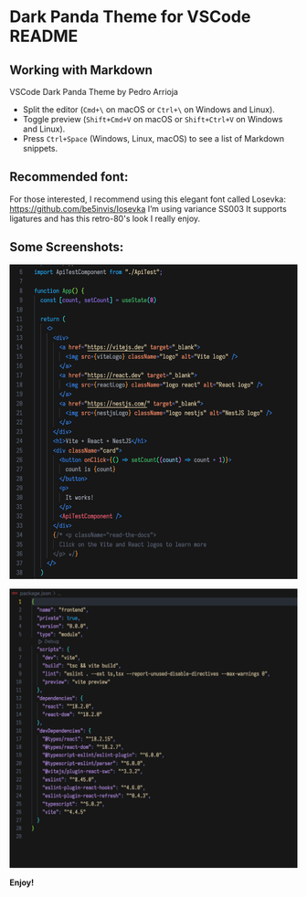 # Dark Panda Theme for VSCode README

## Working with Markdown

VSCode Dark Panda Theme by Pedro Arrioja

* Split the editor (`Cmd+\` on macOS or `Ctrl+\` on Windows and Linux).
* Toggle preview (`Shift+Cmd+V` on macOS or `Shift+Ctrl+V` on Windows and Linux).
* Press `Ctrl+Space` (Windows, Linux, macOS) to see a list of Markdown snippets.

## Recommended font: 
For those interested, I recommend using this elegant font called Losevka: https://github.com/be5invis/Iosevka
I’m using variance SS003
It supports ligatures and has this retro-80's look I really enjoy. 

## Some Screenshots: 

![Preview1](image-1.png)

![Preview2](image.png)

**Enjoy!**
